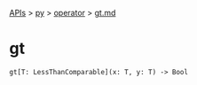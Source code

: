 [APIs](../../index.md) > [py](../index.md) > [operator](./index.md) > [gt.md]()

# gt

```
gt[T: LessThanComparable](x: T, y: T) -> Bool
```
